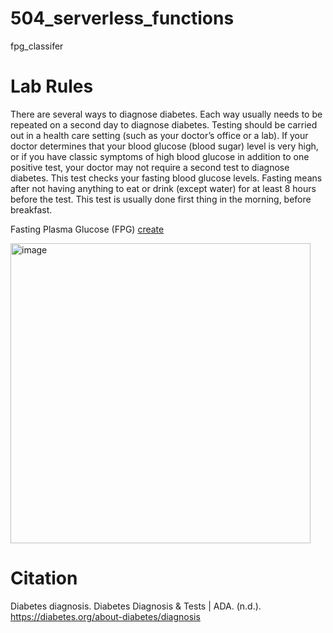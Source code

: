 # 504_serverless_functions
fpg_classifer
# Lab Rules 

There are several ways to diagnose diabetes. Each way usually needs to be repeated on a second day to diagnose diabetes.
Testing should be carried out in a health care setting (such as your doctor’s office or a lab). If your doctor determines that your blood glucose (blood sugar) level is very high, or if you have classic symptoms of high blood glucose in addition to one positive test, your doctor may not require a second test to diagnose diabetes. This test checks your fasting blood glucose levels. Fasting means after not having anything to eat or drink (except water) for at least 8 hours before the test. This test is usually done first thing in the morning, before breakfast.

Fasting Plasma Glucose (FPG) 
[create](Images/FPG.jpg)

<img width="480" height="480" alt="image" src="https://github.com/user-attachments/assets/c8f34bc4-99e8-41d8-aef1-3024402e64e1" />

# Citation
Diabetes diagnosis. Diabetes Diagnosis & Tests | ADA. (n.d.). https://diabetes.org/about-diabetes/diagnosis 
